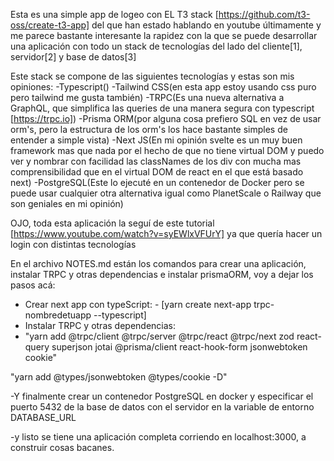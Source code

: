 Esta es una simple app de logeo con EL T3 stack [https://github.com/t3-oss/create-t3-app] 
del que han estado hablando en youtube últimamente y me parece bastante interesante la 
rapidez con la que se puede desarrollar una aplicación con todo un stack de tecnologías
del lado del cliente[1], servidor[2] y base de datos[3]


Este stack se compone de las siguientes tecnologías y estas son mis opiniones:
-Typescript()
-Tailwind CSS(en esta app estoy usando css puro pero tailwind me gusta también)
-TRPC(Es una nueva alternativa a GraphQL, que simplifica las queries de una manera segura con typescript [https://trpc.io])
-Prisma ORM(por alguna cosa prefiero SQL en vez de usar orm's, pero la estructura de los orm's los hace bastante simples de entender a simple vista)
-Next JS(En mi opinión svelte es un muy buen framework mas que nada por el hecho de que no tiene virtual DOM y puedo ver y nombrar con facilidad
las classNames de los div con mucha mas comprensibilidad que en el virtual DOM de react en el que está basado next)
-PostgreSQL(Este lo ejecuté en un contenedor de Docker pero se puede usar cualquier otra alternativa igual como PlanetScale o Railway que son geniales en mi opinión)

OJO, toda esta aplicación la seguí de este tutorial [https://www.youtube.com/watch?v=syEWlxVFUrY] ya que quería hacer un login con distintas tecnologías



En el archivo NOTES.md están los comandos para crear una aplicación, instalar TRPC y otras dependencias e instalar prismaORM, voy a dejar los pasos acá:
- Crear next app con typeScript:
      - [yarn create next-app trpc-nombredetuapp --typescript]
- Instalar TRPC y otras dependencias: 
- "yarn add @trpc/client @trpc/server @trpc/react @trpc/next zod react-query superjson jotai @prisma/client react-hook-form jsonwebtoken cookie"

"yarn add @types/jsonwebtoken @types/cookie -D"

-Y finalmente crear un contenedor PostgreSQL en docker y especificar el puerto 5432 de la base de datos con el servidor en la variable de entorno DATABASE_URL

-y listo se tiene una aplicación completa corriendo en localhost:3000, a construir cosas bacanes.
